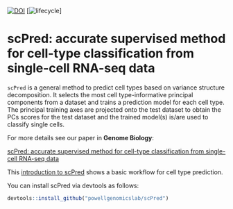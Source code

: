 [![DOI](https://zenodo.org/badge/206724827.svg)](https://zenodo.org/badge/latestdoi/206724827)
[![lifecycle](https://img.shields.io/badge/lifecycle-maturing-blue.svg)]

# scPred: accurate supervised method for cell-type classification from single-cell RNA-seq data


`scPred` is a general method to predict cell types based on variance structure decomposition.
It selects the most cell type-informative principal components from a dataset and trains a prediction model for each cell type. The principal training axes are projected onto the test dataset to obtain the PCs scores for the test dataset and the trained model(s) is/are used to classify single cells.

For more details see our paper in **Genome Biology**:

[scPred: accurate supervised method for cell-type classification from single-cell RNA-seq data](https://genomebiology.biomedcentral.com/articles/10.1186/s13059-019-1862-5)

This [introduction to scPred](https://joseah.github.io/post/introduction-to-scpred/) shows a basic workflow for cell type prediction.

You can install scPred via devtools as follows:

```r
devtools::install_github("powellgenomicslab/scPred")
```
